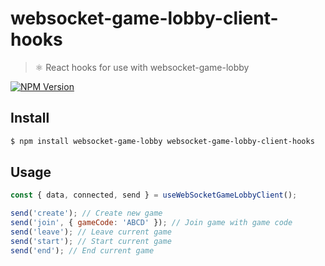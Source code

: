 # websocket-game-lobby-client-hooks

> ⚛️ React hooks for use with websocket-game-lobby

[![NPM Version](http://img.shields.io/npm/v/websocket-game-lobby-client-hooks.svg?style=flat)](https://www.npmjs.org/package/websocket-game-lobby-client-hooks)

## Install

```bash
$ npm install websocket-game-lobby websocket-game-lobby-client-hooks
```

## Usage

```javascript
const { data, connected, send } = useWebSocketGameLobbyClient();
```

```javascript
send('create'); // Create new game
send('join', { gameCode: 'ABCD' }); // Join game with game code
send('leave'); // Leave current game
send('start'); // Start current game
send('end'); // End current game
```
